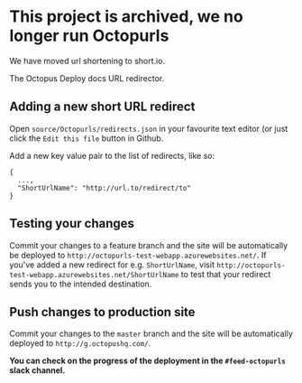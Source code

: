 # This project is archived, we no longer run Octopurls
We have moved url shortening to short.io.




The Octopus Deploy docs URL redirector.

## Adding a new short URL redirect
Open `source/Octopurls/redirects.json` in your favourite text editor (or just click the `Edit this file` button in Github.

Add a new key value pair to the list of redirects, like so:
```
{
  ...,
  "ShortUrlName": "http://url.to/redirect/to"
}
```

## Testing your changes
Commit your changes to a feature branch and the site will be automatically be deployed to `http://octopurls-test-webapp.azurewebsites.net/`. 
If you've added a new redirect for e.g. `ShortUrlName`, visit `http://octopurls-test-webapp.azurewebsites.net/ShortUrlName` to test that your redirect sends you to the intended destination.

## Push changes to production site
Commit your changes to the `master` branch and the site will be automatically deployed to `http://g.octopushq.com/`.

**You can check on the progress of the deployment in the `#feed-octopurls` slack channel.**

